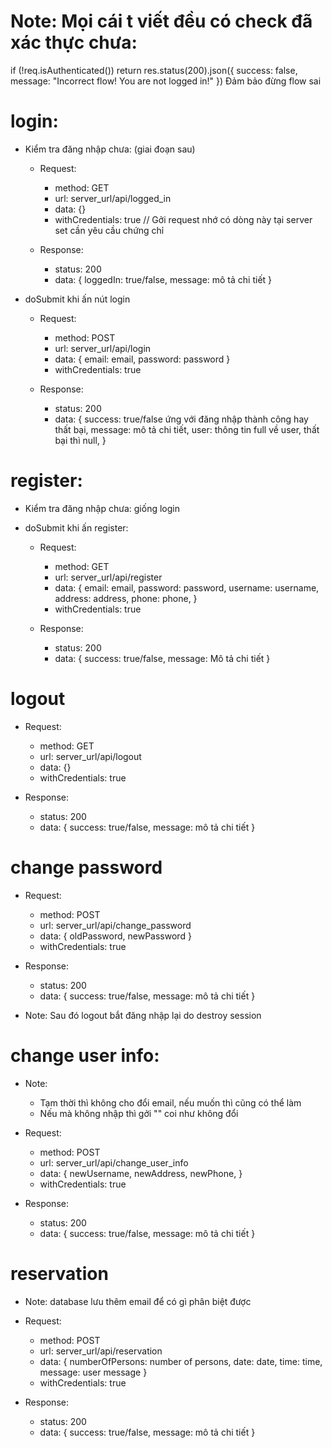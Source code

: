 # Note: Mọi cái t viết đều có check đã xác thực chưa:

if (!req.isAuthenticated())
return res.status(200).json({ success: false, message: "Incorrect flow! You are not logged in!" })
Đảm bảo đừng flow sai

# login:

- Kiểm tra đăng nhập chưa: (giai đoạn sau)

  - Request:

    - method: GET
    - url: server_url/api/logged_in
    - data: {}
    - withCredentials: true // Gởi request nhớ có dòng này tại server set cần yêu cầu chứng chỉ

  - Response:
    - status: 200
    - data: {
      loggedIn: true/false,
      message: mô tả chi tiết
      }

- doSubmit khi ấn nút login

  - Request:

    - method: POST
    - url: server_url/api/login
    - data: {
      email: email,
      password: password
      }
    - withCredentials: true

  - Response:
    - status: 200
    - data: {
      success: true/false ứng với đăng nhập thành công hay thất bại,
      message: mô tả chi tiết,
      user: thông tin full về user, thất bại thì null,
      }

# register:

- Kiểm tra đăng nhập chưa: giống login

- doSubmit khi ấn register:

  - Request:

    - method: GET
    - url: server_url/api/register
    - data: {
      email: email,
      password: password,
      username: username,
      address: address,
      phone: phone,
      }
    - withCredentials: true

  - Response:
    - status: 200
    - data: {
      success: true/false,
      message: Mô tả chi tiết
      }

# logout

- Request:

  - method: GET
  - url: server_url/api/logout
  - data: {}
  - withCredentials: true

- Response:
  - status: 200
  - data: {
    success: true/false,
    message: mô tả chi tiết
    }

# change password

- Request:

  - method: POST
  - url: server_url/api/change_password
  - data: {
    oldPassword,
    newPassword
    }
  - withCredentials: true

- Response:
  - status: 200
  - data: {
    success: true/false,
    message: mô tả chi tiết
    }
- Note:
  Sau đó logout bắt đăng nhập lại do destroy session

# change user info:

- Note:

  - Tạm thời thì không cho đổi email, nếu muốn thì cũng có thể làm
  - Nếu mà không nhập thì gởi "" coi như không đổi

- Request:

  - method: POST
  - url: server_url/api/change_user_info
  - data: {
    newUsername,
    newAddress,
    newPhone,
    }
  - withCredentials: true

- Response:
  - status: 200
  - data: {
    success: true/false,
    message: mô tả chi tiết
    }

# reservation

- Note: database lưu thêm email để có gì phân biệt được
- Request:

  - method: POST
  - url: server_url/api/reservation
  - data: {
    numberOfPersons: number of persons, date: date, time: time, message: user message
    }
  - withCredentials: true

- Response:
  - status: 200
  - data: {
    success: true/false,
    message: mô tả chi tiết
    }
